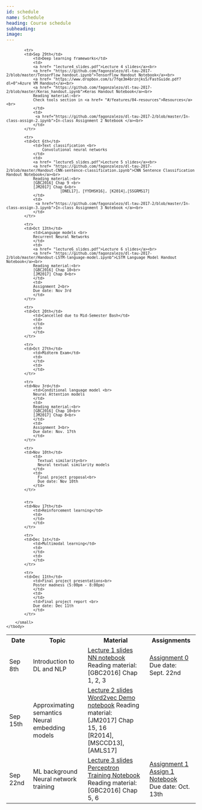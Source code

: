 ```yaml
---
id: schedule
name: Schedule
heading: Course schedule
subheading: 
image: 
---
```


<table class="table table-condensed">
	<tbody>
		<tr>
			<th>Date</th>
			<th>Topic</th>
			<th>Material</th>
			<th>Assignments</th>
		</tr>
		<small>
			<tr>
			<td>Sep 8th</td>
				<td>Introduction to DL and NLP</td>
				<td>
				<a href= "lecture1_slides.pdf">Lecture 1 slides</a><br>
				<a href= "https://github.com/fagonzalezo/dl-tau-2017-2/blob/master/quickIntro2NN.ipynb">NN notebook</a><br>
				Reading material:<br>
				[GBC2016] Chap 1, 2, 3
				</td>
				<td>
				<a href= "assign0.pdf">Assignment 0</a><br>
				Due date: Sept. 22nd
				</td>
			</tr>
			<tr>
			<td>Sep 15th</td>
				<td> Approximating semantics <br>
				Neural embedding models</td>
				<td>
				<a href= "lecture2_slides.pdf">Lecture 2 slides</a><br>
				<a href= "https://github.com/fagonzalezo/dl-tau-2017-2/blob/master/word2vec_demo.ipynb">Word2vec Demo notebook</a>
				Reading material:<br>
				[JM2017] Chap 15, 16 <br>
				[R2014], [MSCCD13], [AMLS17]
				</td>
				<td>
				</td>
			</tr>
                        <tr>
			<td>Sep 22nd</td>
				<td>ML background<br>
				Neural network training</td>
				<td>
				<a href= "lecture3_slides.pdf">Lecture 3 slides</a><br>
				<a href= "https://github.com/fagonzalezo/dl-tau-2017-2/blob/master/perceptron-training.ipynb">Perceptron Training Notebook</a><br>
				Reading material:<br>
				[GBC2016] Chap 5, 6
				</td>
				<td>
				<a href="assign1.pdf"> Assignment 1 </a><br>                          
			     <a href="https://github.com/fagonzalezo/dl-tau-2017-2/blob/master/assign1-nn-word2vec.ipynb"> Assign 1 Notebook </a><br> 
				Due date: Oct. 13th
				</td>
			</tr>

			<tr>
			<td>Sep 29th</td>
				<td>Deep learning frameworks</td>
				<td>
				<a href= "lecture4_slides.pdf">Lecture 4 slides</a><br>
				<a href= "https://github.com/fagonzalezo/dl-tau-2017-2/blob/master/TensorFlow_handout.ipynb">TensorFlow Handout Notebook</a><br>
				<a href= "https://www.dropbox.com/s/7fqe3m4brznjks5/FastGuide.pdf?dl=0">Azure VM Handout</a><br>
				<a href= "https://github.com/fagonzalezo/dl-tau-2017-2/blob/master/Keras_handout.ipynb">Keras Handout Notebook</a><br>
				Reading material:<br>
				Check tools section in <a href= "#/features/04-resources">Resources</a><br>
				</td>
				<td>
			     <a href="https://github.com/fagonzalezo/dl-tau-2017-2/blob/master/In-class-assign-2.ipynb">In-class Assignment 2 Notebook </a><br> 
				</td>
			</tr>

			<tr>
			<td>Oct 6th</td>
				<td>Text classification <br>
                    Convolutional neural networks
				</td>
				<td>
				<a href= "lecture5_slides.pdf">Lecture 5 slides</a><br>
				<a href= "https://github.com/fagonzalezo/dl-tau-2017-2/blob/master/Handout-CNN-sentence-classification.ipynb">CNN Sentence Classification Handout Notebook</a><br>
				Reading material:<br>
				[GBC2016] Chap 9 <br>
				[JM2017] Chap 6<br>		
	                        [DNEL17], [YYDHSH16], [K2014],[SSGRMS17]
				</td>
				<td>
			     <a href="https://github.com/fagonzalezo/dl-tau-2017-2/blob/master/In-class-assign-3.ipynb">In-class Assignment 3 Notebook </a><br> 
				</td>
			</tr>

			<tr>
			<td>Oct 13th</td>
				<td>Language models <br>
				Recurrent Neural Networks
				</td>
				<td>
				<a href= "lecture6_slides.pdf">Lecture 6 slides</a><br>
				<a href= "https://github.com/fagonzalezo/dl-tau-2017-2/blob/master/Handout-LSTM-language-model.ipynb">LSTM Language Model Handout Notebook</a><br>
				Reading material:<br>
				[GBC2016] Chap 10<br>
				[JM2017] Chap 8<br>		
				</td>
				<td>
				Assignment 2<br>
				Due date: Nov 3rd 
				</td>
			</tr>

			<tr>
			<td>Oct 20th</td>
				<td>Cancelled due to Mid-Semester Bash</td>
				<td>
				</td>
				<td>
				</td>
			</tr>
		
			<tr>
			<td>Oct 27th</td>
				<td>Midterm Exam</td>
				<td>
				</td>
				<td>
				</td>
			</tr>

			<tr>
			<td>Nov 3rd</td>
				<td>Conditional language model <br>
				Neural Attention models
				</td>
				<td>
				Reading material:<br>
				[GBC2016] Chap 10<br>
				[JM2017] Chap 8<br>	
				</td>
				<td>
				Assignment 3<br> 
				Due date: Nov. 17th
				</td>
			</tr>

			<tr>
			<td>Nov 10th</td>
				<td>
				  Textual similarity<br>
				  Neural textual similarity models
				</td>
				<td>
				  Final project proposal<br>
				  Due date: Nov 10th
				</td>
			</tr>


			<tr>
			<td>Nov 17th</td>
				<td>Reinforcement learning</td>
				<td>
				</td>
				</td>
			</tr>

			<tr>
			<td>Dec 1st</td>
				<td>Multimodal learning</td>
				<td>
				</td>
				<td>
				</td>
			</tr>			

			<tr>
			<td>Dec 11th</td>
				<td>Final project presentations<br>
				Poster madness (5:00pm - 8:00pm)
				</td>
				<td>
				</td>
				<td>Final project report <br>
				Due date: Dec 11th
				</td>
			</tr>

		</small>
	</tbody>
</table>
